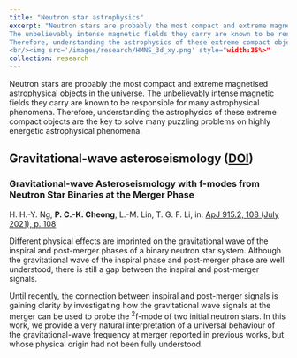 ```yaml
---
title: "Neutron star astrophysics"
excerpt: "Neutron stars are probably the most compact and extreme magnetised astrophysical objects in the universe.
The unbelievably intense magnetic fields they carry are known to be responsible for many astrophysical phenomena.
Therefore, understanding the astrophysics of these extreme compact objects are the key to solve many puzzling problems on highly energetic astrophysical phenomena.
<br/><img src='/images/research/HMNS_3d_xy.png' style="width:35%>"
collection: research
---
```


Neutron stars are probably the most compact and extreme magnetised astrophysical objects in the universe.
The unbelievably intense magnetic fields they carry are known to be responsible for many astrophysical phenomena.
Therefore, understanding the astrophysics of these extreme compact objects are the key to solve many puzzling problems on highly energetic astrophysical phenomena.

Gravitational-wave asteroseismology ([DOI](10.3847/1538-4357/ac0141))
-----

### Gravitational-wave Asteroseismology with f-modes from Neutron Star Binaries at the Merger Phase
H. H.-Y. Ng,
**P. C.-K. Cheong**,
L.-M. Lin,
T. G. F. Li, 
in: [ApJ 915.2, 108 (July 2021), p. 108](https://iopscience.iop.org/article/10.3847/1538-4357/ac0141)

Different physical effects are imprinted on the gravitational wave of the inspiral and post-merger phases of a binary neutron star system.
Although the gravitational wave of the inspiral phase and post-merger phase are well understood, there is still a gap between the inspiral and post-merger signals.

Until recently, the connection between inspiral and post-merger signals is gaining clarity by investigating how the gravitational wave signals at the merger can be used to probe the <sup>2</sup>f-mode of two initial neutron stars.
In this work, we provide a very natural interpretation of a universal behaviour of the gravitational-wave frequency at merger reported in previous works, but whose physical origin had not been fully understood.
